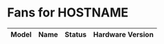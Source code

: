 # Fans for HOSTNAME
| Model | Name | Status | Hardware Version |
| ----- | ---- | ------ | ---------------- |